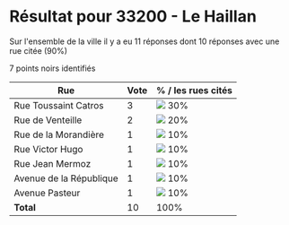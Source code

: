 # Résultat pour 33200 - Le Haillan

Sur l'ensemble de la ville il y a eu 11 réponses dont 10 réponses avec une rue citée (90%)

7 points noirs identifiés

| Rue | Vote | % / les rues cités|
|-----|------|-------------------|
| Rue Toussaint Catros | 3 | <img src="../../img/bar_30.gif" />&nbsp;30%|
| Rue de Venteille | 2 | <img src="../../img/bar_20.gif" />&nbsp;20%|
| Rue de la Morandière | 1 | <img src="../../img/bar_10.gif" />&nbsp;10%|
| Rue Victor Hugo | 1 | <img src="../../img/bar_10.gif" />&nbsp;10%|
| Rue Jean Mermoz | 1 | <img src="../../img/bar_10.gif" />&nbsp;10%|
| Avenue de la République | 1 | <img src="../../img/bar_10.gif" />&nbsp;10%|
| Avenue Pasteur | 1 | <img src="../../img/bar_10.gif" />&nbsp;10%|
| **Total** | 10 | 100%|
